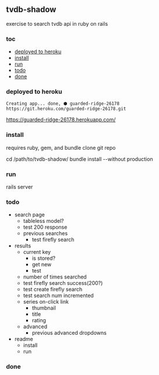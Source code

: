 ## tvdb-shadow

exercise to search tvdb api in ruby on rails


### toc

- [deployed to heroku]
- [install]
- [run]
- [todo]
- [done]


### deployed to heroku

    Creating app... done, ⬢ guarded-ridge-26178
    https://git.heroku.com/guarded-ridge-26178.git

https://guarded-ridge-26178.herokuapp.com/


### install

requires ruby, gem, and bundle
clone git repo

   cd /path/to/tvdb-shadow/
   bundle install --without production
   

### run

   rails server


### todo

- search page
  - tableless model?
  - test 200 response
  - previous searches
    - test firefly search
- results
  - current key
    - is stored?
    - get new
    - test
  - number of times searched
  - test firefly search success(200?)
  - test create firefly search
  - test search num incremented
  - series on-click link
    - thumbnail
    - title 
    - rating
  - advanced
    - previous advanced dropdowns
- readme
  - install
  - run


### done


[deployed to heroku]:#deployed-to-heroku
[install]:#install
[run]:#run

[todo]:#todo
[done]:#done
